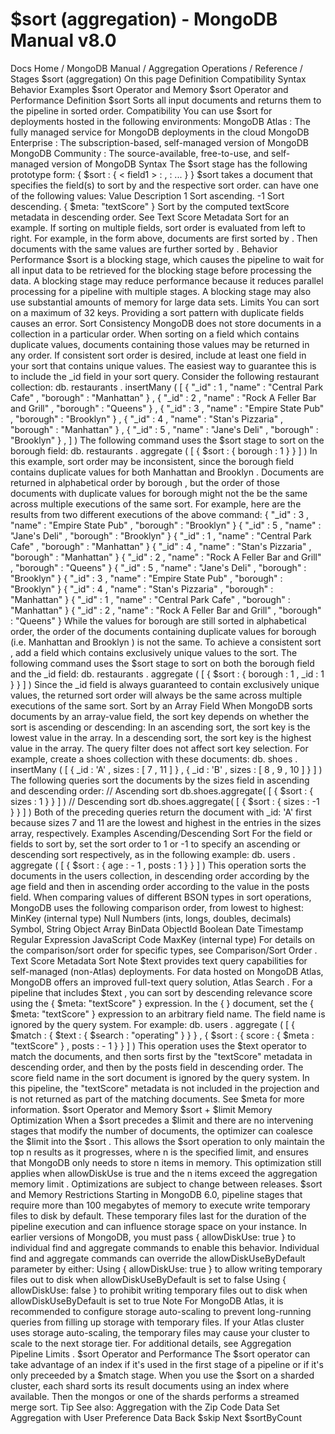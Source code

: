 # $sort (aggregation) - MongoDB Manual v8.0


Docs Home / MongoDB Manual / Aggregation Operations / Reference / Stages $sort (aggregation) On this page Definition Compatibility Syntax Behavior Examples $sort Operator and Memory $sort Operator and Performance Definition $sort Sorts all input documents and returns them to the pipeline in sorted
order. Compatibility You can use $sort for deployments hosted in the following
environments: MongoDB Atlas : The fully
managed service for MongoDB deployments in the cloud MongoDB Enterprise : The
subscription-based, self-managed version of MongoDB MongoDB Community : The
source-available, free-to-use, and self-managed version of MongoDB Syntax The $sort stage has the following prototype form: { $sort : { < field1 > : <sort order>, <field2>: <sort order> ... } } $sort takes a document that specifies the field(s) to
sort by and the respective sort order. <sort order> can have one
of the following values: Value Description 1 Sort ascending. -1 Sort descending. { $meta: "textScore" } Sort by the computed textScore metadata in descending order. See Text Score Metadata Sort for an example. If sorting on multiple fields, sort order is evaluated from left to
right. For example, in the form above, documents are first sorted by <field1> . Then documents with the same <field1> values are
further sorted by <field2> . Behavior Performance $sort is a blocking stage, which causes the pipeline to wait for all
input data to be retrieved for the blocking stage before processing the
data. A blocking stage may reduce performance because it reduces
parallel processing for a pipeline with multiple stages. A blocking
stage may also use substantial amounts of memory for large data sets. Limits You can sort on a maximum of 32 keys. Providing a sort pattern with duplicate fields causes an error. Sort Consistency MongoDB does not store documents in a collection in a particular order.
When sorting on a field which contains duplicate values, documents
containing those values may be returned in any order. If consistent sort order is desired, include at least one field in your
sort that contains unique values. The easiest way to guarantee this is
to include the _id field in your sort query. Consider the following restaurant collection: db. restaurants . insertMany ( [ { "_id" : 1 , "name" : "Central Park Cafe" , "borough" : "Manhattan" } , { "_id" : 2 , "name" : "Rock A Feller Bar and Grill" , "borough" : "Queens" } , { "_id" : 3 , "name" : "Empire State Pub" , "borough" : "Brooklyn" } , { "_id" : 4 , "name" : "Stan's Pizzaria" , "borough" : "Manhattan" } , { "_id" : 5 , "name" : "Jane's Deli" , "borough" : "Brooklyn" } , ] ) The following command uses the $sort stage to sort on
the borough field: db. restaurants . aggregate ( [ { $sort : { borough : 1 } } ] ) In this example, sort order may be inconsistent, since the borough field contains duplicate values for both Manhattan and Brooklyn .
Documents are returned in alphabetical order by borough , but the
order of those documents with duplicate values for borough might not
the be the same across multiple executions of the same sort. For
example, here are the results from two different executions of the
above command: { "_id" : 3 , "name" : "Empire State Pub" , "borough" : "Brooklyn" } { "_id" : 5 , "name" : "Jane's Deli" , "borough" : "Brooklyn" } { "_id" : 1 , "name" : "Central Park Cafe" , "borough" : "Manhattan" } { "_id" : 4 , "name" : "Stan's Pizzaria" , "borough" : "Manhattan" } { "_id" : 2 , "name" : "Rock A Feller Bar and Grill" , "borough" : "Queens" } { "_id" : 5 , "name" : "Jane's Deli" , "borough" : "Brooklyn" } { "_id" : 3 , "name" : "Empire State Pub" , "borough" : "Brooklyn" } { "_id" : 4 , "name" : "Stan's Pizzaria" , "borough" : "Manhattan" } { "_id" : 1 , "name" : "Central Park Cafe" , "borough" : "Manhattan" } { "_id" : 2 , "name" : "Rock A Feller Bar and Grill" , "borough" : "Queens" } While the values for borough are still sorted in alphabetical order,
the order of the documents containing duplicate values for borough (i.e. Manhattan and Brooklyn ) is not the same. To achieve a consistent sort , add a field which contains exclusively
unique values to the sort. The following command uses the $sort stage to sort on both the borough field and the _id field: db. restaurants . aggregate ( [ { $sort : { borough : 1 , _id : 1 } } ] ) Since the _id field is always guaranteed to contain exclusively
unique values, the returned sort order will always be the same across
multiple executions of the same sort. Sort by an Array Field When MongoDB sorts documents by an array-value field, the sort key depends on whether the sort is ascending or descending: In an ascending sort, the sort key is the lowest value in the array. In a descending sort, the sort key is the highest value in the array. The query filter does not affect sort key selection. For example, create a shoes collection with these documents: db. shoes . insertMany ( [ { _id : 'A' , sizes : [ 7 , 11 ] } , { _id : 'B' , sizes : [ 8 , 9 , 10 ] } ] ) The following queries sort the documents by the sizes field in
ascending and descending order: // Ascending sort db.shoes.aggregate( [ { $sort : { sizes : 1 } } ] ) // Descending sort db.shoes.aggregate( [ { $sort : { sizes : -1 } } ] ) Both of the preceding queries return the document with _id: 'A' first because sizes 7 and 11 are the lowest and highest in the
entries in the sizes array, respectively. Examples Ascending/Descending Sort For the field or fields to sort by, set the sort order to 1 or -1 to
specify an ascending or descending sort respectively, as in the following example: db. users . aggregate ( [ { $sort : { age : - 1 , posts : 1 } } ] ) This operation sorts the documents in the users collection,
in descending order according by the age field and then in
ascending order according to the value in the posts field. When comparing values of different BSON types in
sort operations, MongoDB uses the following comparison order, from
lowest to highest: MinKey (internal type) Null Numbers (ints, longs, doubles, decimals) Symbol, String Object Array BinData ObjectId Boolean Date Timestamp Regular Expression JavaScript Code MaxKey (internal type) For details on the comparison/sort order for specific types, see Comparison/Sort Order . Text Score Metadata Sort Note $text provides text query capabilities for self-managed
(non-Atlas) deployments. For data hosted on MongoDB Atlas, MongoDB
offers an improved full-text query solution, Atlas Search . For a pipeline that includes $text , you can sort by
descending relevance score using the { $meta: "textScore"
} expression. In the { <sort-key> } document, set the { $meta: "textScore" } expression to an arbitrary
field name. The field name is ignored by the query system. For example: db. users . aggregate ( [ { $match : { $text : { $search : "operating" } } } , { $sort : { score : { $meta : "textScore" } , posts : - 1 } } ] ) This operation uses the $text operator to match the documents,
and then sorts first by the "textScore" metadata in descending
order, and then by the posts field in descending order. The score field name in the sort document is ignored by the query
system. In this pipeline, the "textScore" metadata is not included
in the projection and is not returned as part of the matching
documents. See $meta for more information. $sort Operator and Memory $sort + $limit Memory Optimization When a $sort precedes a $limit and there are no
intervening stages that modify the number of documents, the optimizer can
coalesce the $limit into the $sort . This allows
the $sort operation to only
maintain the top n results as it progresses, where n is the
specified limit, and ensures that MongoDB only needs to store n items in memory.
This optimization still applies when allowDiskUse is true and
the n items exceed the aggregation memory limit . Optimizations are subject to change between releases. $sort and Memory Restrictions Starting in MongoDB 6.0, pipeline stages that require more than 100
megabytes of memory to execute write temporary files to disk by
default. These temporary files last for the duration of the pipeline
execution and can influence storage space on your instance. In earlier
versions of MongoDB, you must pass { allowDiskUse: true } to
individual find and aggregate commands to enable this
behavior. Individual find and aggregate commands can override the allowDiskUseByDefault parameter by either: Using { allowDiskUse: true } to allow writing temporary files out
to disk when allowDiskUseByDefault is set to false Using { allowDiskUse: false } to prohibit writing temporary files
out to disk when allowDiskUseByDefault is set to true Note For MongoDB Atlas, it is recommended to configure storage auto-scaling to prevent
long-running queries from filling up storage with temporary files. If your Atlas cluster uses storage auto-scaling, the temporary files
may cause your cluster to scale to the next storage tier. For additional details, see Aggregation Pipeline Limits . $sort Operator and Performance The $sort operator can take advantage of an index if it's
used in the first stage of a pipeline or if it's only preceeded by a $match stage. When you use the $sort on a sharded cluster, each shard
sorts its result documents using an index where available. Then the mongos or one of the shards performs a streamed merge
sort. Tip See also: Aggregation with the Zip Code Data Set Aggregation with User Preference Data Back $skip Next $sortByCount
